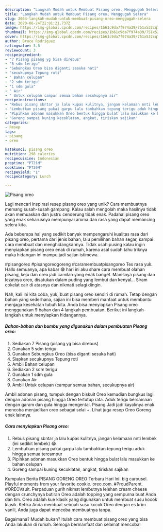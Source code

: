 ```yaml
---
description: "Langkah Mudah untuk Membuat Pisang oreo, Menggugah Selera"
title: "Langkah Mudah untuk Membuat Pisang oreo, Menggugah Selera"
slug: 2664-langkah-mudah-untuk-membuat-pisang-oreo-menggugah-selera
date: 2020-06-24T22:01:21.737Z
image: https://img-global.cpcdn.com/recipes/1b61c9da7f974a39/751x532cq70/pisang-oreo-foto-resep-utama.jpg
thumbnail: https://img-global.cpcdn.com/recipes/1b61c9da7f974a39/751x532cq70/pisang-oreo-foto-resep-utama.jpg
cover: https://img-global.cpcdn.com/recipes/1b61c9da7f974a39/751x532cq70/pisang-oreo-foto-resep-utama.jpg
author: Bruce Rodriguez
ratingvalue: 3.6
reviewcount: 3
recipeingredient:
- "7 Pisang pisang yg bisa direbus"
- "5 sdm terigu"
- "Sebungkus Oreo bisa diganti sesuka hati"
- "secukupnya Tepung roti"
- " Bahan celupan"
- "2 sdm terigu"
- "1 sdm gula"
- " Air"
- " Untuk celupan campur semua bahan secukupnya air"
recipeinstructions:
- "Rebus pisang sbntar ja lalu kupas kulitnya, jangan kelamaan nnti lembek (ini sedikit lembek) 😂"
- "Lembutkan pisang pakai garpu lalu tambahkan tepung terigu aduk hingga semua tercampur"
- "Pipihkan adonan masukkan Oreo bentuk hingga bulat lalu masukkan ke bahan celupan"
- "Goreng sampai kuning kecoklatan, angkat, tiriskan sajikan"
categories:
- Resep
tags:
- pisang
- oreo

katakunci: pisang oreo 
nutrition: 298 calories
recipecuisine: Indonesian
preptime: "PT21M"
cooktime: "PT39M"
recipeyield: "1"
recipecategory: Lunch

---
```



![Pisang oreo](https://img-global.cpcdn.com/recipes/1b61c9da7f974a39/751x532cq70/pisang-oreo-foto-resep-utama.jpg)

Lagi mencari inspirasi resep pisang oreo yang unik? Cara membuatnya memang susah-susah gampang. Kalau salah mengolah maka hasilnya tidak akan memuaskan dan justru cenderung tidak enak. Padahal pisang oreo yang enak seharusnya mempunyai aroma dan rasa yang dapat memancing selera kita.

Ada beberapa hal yang sedikit banyak mempengaruhi kualitas rasa dari pisang oreo, pertama dari jenis bahan, lalu pemilihan bahan segar, sampai cara membuat dan menghidangkannya. Tidak usah pusing kalau ingin menyiapkan pisang oreo enak di rumah, karena asal sudah tahu triknya maka hidangan ini mampu jadi sajian istimewa.

#pisangoreo #pisangoreogoreng #caramembuatpisangoreo Tes rasa yuk. Hallo semuanya, apa kabar 😁 hari ini aku share cara membuat olahan pisang, keju dan oreo jadi camilan yang enak banget. Manisnya pisang dan lezatnya oreo, disatukan dalam puding yang lembut dan kenyal… Siram cokelat cair di atasnya dan nikmati selagi dingin.


Nah, kali ini kita coba, yuk, buat pisang oreo sendiri di rumah. Tetap dengan bahan yang sederhana, sajian ini bisa memberi manfaat untuk membantu menjaga kesehatan tubuh kita. Anda bisa menyiapkan Pisang oreo menggunakan 9 bahan dan 4 langkah pembuatan. Berikut ini langkah-langkah untuk menyiapkan hidangannya.

<!--inarticleads1-->

##### Bahan-bahan dan bumbu yang digunakan dalam pembuatan Pisang oreo:

1. Sediakan 7 Pisang (pisang yg bisa direbus)
1. Gunakan 5 sdm terigu
1. Gunakan Sebungkus Oreo (bisa diganti sesuka hati)
1. Siapkan secukupnya Tepung roti
1. Ambil  Bahan celupan
1. Sediakan 2 sdm terigu
1. Gunakan 1 sdm gula
1. Gunakan  Air
1. Ambil  Untuk celupan (campur semua bahan, secukupnya air)


Ambil adonan pisang, tumpuk dengan biskuit Oreo kemudian bungkus lagi dengan adonan pisang hingga Oreo tertutup rata. Aduk terigu bersamaan dengan garam dan gula hingga mengental. Pisang Jadi jadi kayaknya enak mencoba menjadikan oreo sebagai selai +. Lihat juga resep Oreo Goreng enak lainnya. 

<!--inarticleads2-->

##### Cara menyiapkan Pisang oreo:

1. Rebus pisang sbntar ja lalu kupas kulitnya, jangan kelamaan nnti lembek (ini sedikit lembek) 😂
1. Lembutkan pisang pakai garpu lalu tambahkan tepung terigu aduk hingga semua tercampur
1. Pipihkan adonan masukkan Oreo bentuk hingga bulat lalu masukkan ke bahan celupan
1. Goreng sampai kuning kecoklatan, angkat, tiriskan sajikan


Kumpulan Berita PISANG GORENG OREO Terbaru Hari Ini. big carousel. Playful moments from your favorite cookie. oreo.com. #ProudParent. #OREOVault. Perpaduan gurih nikmat lembutnya lelehan cream cheese dengan crunchynya butiran Oreo adalah topping yang sempurna buat Anda dan tim. Oreo adalah kue klasik yang digunakan untuk membuat susu kocok klasik. Ketika Anda membuat sebuah susu kocok Oreo dengan es krim vanili, Anda juga dapat mencoba membuatnya tanpa. 

Bagaimana? Mudah bukan? Itulah cara membuat pisang oreo yang bisa Anda lakukan di rumah. Semoga bermanfaat dan selamat mencoba!

